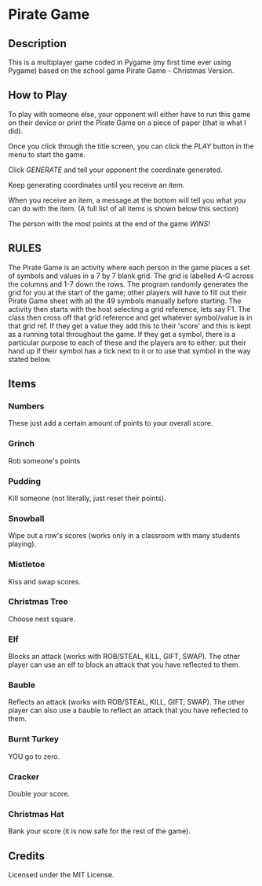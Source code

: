# Pirate Game #

## Description ##

This is a multiplayer game coded in Pygame (my first time ever using Pygame) based on the school game Pirate Game - Christmas Version. 

## How to Play ##

To play with someone else, your opponent will either have to run this game on their device or print the Pirate Game on a piece of paper (that is what I did).

Once you click through the title screen, you can click the *PLAY* button in the menu to start the game.

Click *GENERATE* and tell your opponent the coordinate generated.

Keep generating coordinates until you receive an item.

When you receive an item, a message at the bottom will tell you what you can do with the item.
(A full list of all items is shown below this section)

The person with the most points at the end of the game *WINS*!

## RULES ##

The Pirate Game is an activity where each person in the game places a set of symbols and values in a 7 by 7 blank grid. The grid is labelled A-G across the columns and 1-7 down the rows. The program randomly generates the grid for you at the start of the game; other players will have to fill out their Pirate Game sheet with all the 49 symbols manually before starting. The activity then starts with the host selecting a grid reference, lets say F1. The class then cross off that grid reference and get whatever symbol/value is in that grid ref. If they get a value they add this to their 'score' and this is kept as a running total throughout the game. If they get a symbol, there is a particular purpose to each of these and the players are to either: put their hand up if their symbol has a tick next to it or to use that symbol in the way stated below.

## Items ##

### Numbers ###
These just add a certain amount of points to your overall score.

### Grinch ###
Rob someone's points

### Pudding ###
Kill someone (not literally, just reset their points).

### Snowball ###
Wipe out a row's scores (works only in a classroom with many students playing).

### Mistletoe ###
Kiss and swap scores.

### Christmas Tree ###
Choose next square.

### Elf ###
Blocks an attack (works with ROB/STEAL, KILL, GIFT, SWAP). The other player can use an elf to block an attack that you have reflected to them.

### Bauble ###
Reflects an attack (works with ROB/STEAL, KILL, GIFT, SWAP). The other player can also use a bauble to reflect an attack that you have reflected to them.

### Burnt Turkey ###
YOU go to zero.

### Cracker ###
Double your score.

### Christmas Hat ###
Bank your score (it is now safe for the rest of the game).

## Credits ##

Licensed under the MIT License.
